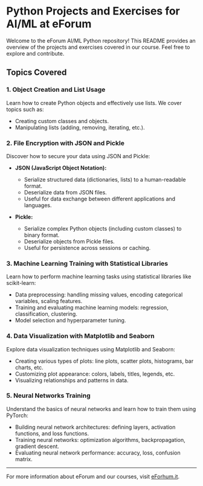 # Python Projects and Exercises for AI/ML at eForum

Welcome to the eForum AI/ML Python repository! This README provides an overview of the projects and exercises covered in our course. Feel free to explore and contribute.

## Topics Covered

### 1. Object Creation and List Usage

Learn how to create Python objects and effectively use lists. We cover topics such as:

- Creating custom classes and objects.
- Manipulating lists (adding, removing, iterating, etc.).

### 2. File Encryption with JSON and Pickle

Discover how to secure your data using JSON and Pickle:

- **JSON (JavaScript Object Notation):**
  - Serialize structured data (dictionaries, lists) to a human-readable format.
  - Deserialize data from JSON files.
  - Useful for data exchange between different applications and languages.
  
- **Pickle:**
  - Serialize complex Python objects (including custom classes) to binary format.
  - Deserialize objects from Pickle files.
  - Useful for persistence across sessions or caching.

### 3. Machine Learning Training with Statistical Libraries

Learn how to perform machine learning tasks using statistical libraries like scikit-learn:

- Data preprocessing: handling missing values, encoding categorical variables, scaling features.
- Training and evaluating machine learning models: regression, classification, clustering.
- Model selection and hyperparameter tuning.

### 4. Data Visualization with Matplotlib and Seaborn

Explore data visualization techniques using Matplotlib and Seaborn:

- Creating various types of plots: line plots, scatter plots, histograms, bar charts, etc.
- Customizing plot appearance: colors, labels, titles, legends, etc.
- Visualizing relationships and patterns in data.

### 5. Neural Networks Training

Understand the basics of neural networks and learn how to train them using PyTorch:

- Building neural network architectures: defining layers, activation functions, and loss functions.
- Training neural networks: optimization algorithms, backpropagation, gradient descent.
- Evaluating neural network performance: accuracy, loss, confusion matrix.

---

For more information about eForum and our courses, visit [eForhum.it](https://www.eforhum.it/).
